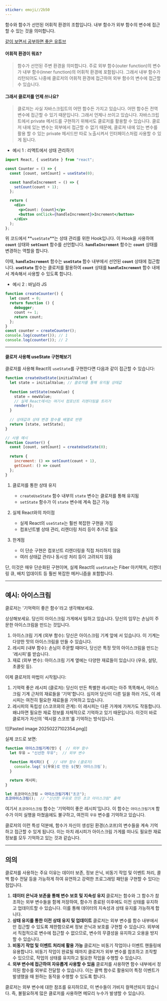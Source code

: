 ```yaml
---
sticker: emoji//2b50
---
```

함수와 함수가 선언된 어휘적 환경의 조합입니다. 내부 함수가 외부 함수의 변수에 접근할 수 있는 것을 의미합니다.

[같이 보면서 공부하면 좋은 유튜브](https://youtu.be/DjpG-uz-gMc?si=mln2mgltw_IFw6D0)
#### 어휘적 환경이 뭐죠?

> 함수가 선언된 주변 환경을 의미합니다. 주로 외부 함수(outer function)의 변수가 내부 함수(inner function)의 어휘적 환경에 포함됩니다. 그래서 내부 함수가 리턴되어도 나중에 클로저의 어휘적 환경에 접근하여 외부 함수의 변수에 접근할 수 있습니다.

#### 그래서 클로저를 언제 쓰나요?

> 클로저는 사실 자바스크립트의 어떤 함수든 가지고 있습니다. 어떤 함수든 전역 변수에 접근할 수 있기 때문입니다. 그래서 언제나 쓰이고 있습니다. 자바스크립트에서 private 메서드를 구현하기 위해서도 클로저를 활용할 수 있습니다. 클로저 내에 있는 변수는 외부에서 접근할 수 없기 때문에, 클로져 내에 있는 변수를 활용 할 수 있는 private 메서드만 따로 노출시켜서 인터페이스처럼 사용할 수 있게 됩니다.

- 예시 1 : 리액트에서 상태 관리하기

```jsx
import React, { useState } from "react";

const Counter = () => {
  const [count, setCount] = useState(0);

  const handleIncrement = () => {
    setCount(count + 1);
  };

  return (
    <div>
      <p>Count: {count}</p>
      <button onClick={handleIncrement}>Increment</button>
    </div>
  );
};
```

위 코드에서 **`useState`**는 상태 관리를 위한 Hook입니다. 이 Hook을 사용하여 **`count`** 상태와 **`setCount`** 함수를 선언합니다. **`handleIncrement`** 함수는 **`count`** 상태를 변경하는 역할을 합니다.

이때, **`handleIncrement`** 함수는 **`useState`** 함수 내부에서 선언된 **`count`** 상태에 접근합니다. **`useState`** 함수는 클로저를 활용하여 **`count`** 상태를 **`handleIncrement`** 함수 내에서 계속해서 사용할 수 있도록 합니다.

- 예시 2 : 바닐라 JS

```jsx
function createCounter() {
  let count = 0;
  return function () {
    debugger;
    count += 1;
    return count;
  };
}
const counter = createCounter();
console.log(counter()); // 1
console.log(counter()); // 2
```

---

#### 클로저 사용해 useState 구현해보기

클로저를 사용해 React의 `useState`를 구현한다면 다음과 같이 접근할 수 있습니다:

```javascript
function createUseState(initialValue) {
  let state = initialValue; // 클로저를 통해 유지될 상태값
  
  function setState(newValue) {
    state = newValue;
    // 실제 React에서는 여기서 컴포넌트 리렌더링을 트리거
    render();
  }
  
  // 상태값과 상태 변경 함수를 배열로 반환
  return [state, setState];
}

// 사용 예시
function Counter() {
  const [count, setCount] = createUseState(0);
  
  return {
    increment: () => setCount(count + 1),
    getCount: () => count
  };
}
```

1. 클로저를 통한 상태 유지
   - `createUseState` 함수 내부의 `state` 변수는 클로저를 통해 유지됨
   - `setState` 함수가 이 `state` 변수에 계속 접근 가능

2. 실제 React와의 차이점
   - 실제 React의 `useState`는 훨씬 복잡한 구현을 가짐
   - 컴포넌트별 상태 관리, 리렌더링 처리 등이 추가로 필요

3. 한계점
   - 이 단순 구현은 컴포넌트 리렌더링을 직접 처리하지 않음
   - 여러 상태값 관리나 동시성 처리 등이 고려되지 않음

단, 이것은 매우 단순화된 구현이며, 실제 React의 `useState`는 Fiber 아키텍처, 리렌더링 큐, 배치 업데이트 등 훨씬 복잡한 메커니즘을 포함합니다.

---

## 예시: 아이스크림
클로저는 '기억력이 좋은 함수'라고 생각해보세요.

상상해보세요. 당신이 아이스크림 가게에서 일하고 있습니다. 당신의 임무는 손님이 주문한 아이스크림을 만드는 것입니다.

1. 아이스크림 기계 (외부 함수): 당신은 아이스크림 기계 앞에 서 있습니다. 이 기계는 다양한 맛의 아이스크림을 만들 수 있습니다.
2. 레시피 (내부 함수): 손님이 주문할 때마다, 당신은 특정 맛의 아이스크림을 만드는 '레시피'를 받습니다.
3. 재료 (외부 변수): 아이스크림 기계 옆에는 다양한 재료들이 있습니다 (우유, 설탕, 초콜릿 등).

이제 클로저의 마법이 시작됩니다:

1. 기억력 좋은 레시피 (클로저): 당신이 만든 특별한 레시피는 아주 똑똑해서, 아이스크림 기계 근처의 재료들을 '기억'합니다. 심지어 당신이 다른 일을 하러 가도, 이 레시피는 여전히 필요한 재료들을 기억하고 있습니다.
2. 레시피의 독립성 (스코프와의 관계): 이 레시피는 다른 가게에 가져가도 작동합니다. 왜냐하면 필요한 재료 정보를 자체적으로 기억하고 있기 때문입니다. 이것이 바로 클로저가 자신의 '렉시컬 스코프'를 기억하는 방식입니다.

![[Pasted image 20250227102354.png]]

실제 코드로 보면:

```jsx
function 아이스크림기계(맛) {  // 외부 함수
  let 우유 = "신선한 우유";  // 외부 변수

  function 레시피() {  // 내부 함수 (클로저)
    console.log(`${우유}로 만든 ${맛} 아이스크림`);
  }

  return 레시피;
}

let 초코아이스크림 = 아이스크림기계("초코");
초코아이스크림();  // "신선한 우유로 만든 초코 아이스크림" 출력

```

여기서 `초코아이스크림` 함수는 '기억력이 좋은 레시피'입니다. 이 함수는 `아이스크림기계` 함수가 이미 실행을 마쳤음에도 불구하고, 여전히 `우유` 변수를 기억하고 있습니다.

클로저의 이런 특성 덕분에, 함수가 자신이 생성된 환경(스코프)의 변수들을 계속 기억하고 접근할 수 있게 됩니다. 이는 마치 레시피가 아이스크림 가게를 떠나도 필요한 재료 정보를 모두 기억하고 있는 것과 같습니다.

---

## 의의

클로저를 사용하는 주요 이유는 데이터 보존, 정보 은닉, 비동기 작업 및 이벤트 처리, 콜백 함수 전달 등을 가능하게 하여 유연하고 강력한 프로그래밍 패턴을 구현할 수 있다는 점입니다.

1. **데이터 은닉과 보존을 통해 변수 보호 및 지속성 유지** 
   클로저는 함수와 그 함수가 참조하는 외부 변수들을 함께 저장하여, 함수가 종료된 이후에도 이전 상태를 유지하고 업데이트할 수 있습니다. 이를 통해 데이터의 지속성과 상태 유지를 가능하게 합니다.
2. **상태 유지를 통한 이전 상태 유지 및 업데이트** 
   클로저는 외부 변수를 함수 내부에서만 접근할 수 있도록 제한함으로써 정보 은닉과 보호를 구현할 수 있습니다. 외부에서 직접적으로 변수에 접근할 수 없으므로, 변수의 무결성을 유지하고 오용을 방지할 수 있습니다.
3. **비동기 작업 및 이벤트 처리에 활용 가능** 
   클로저는 비동기 작업이나 이벤트 핸들링에 유용합니다. 비동기 작업이 완료될 때까지 클로저가 외부 변수를 참조하고 조작할 수 있으므로, 작업의 상태를 유지하고 필요한 작업을 수행할 수 있습니다.
4. **외부 변수에 접근하여 자유롭게 사용할 수 있음** 
   클로저를 사용하면 함수 내부에서 정의된 함수를 외부로 전달할 수 있습니다. 이는 콜백 함수로 활용되어 특정 이벤트가 발생했을 때 원하는 동작을 수행할 수 있도록 합니다.

클로저는 외부 변수에 대한 참조를 유지하므로, 이 변수들이 가비지 컬렉션되지 않습니다. 즉, 불필요하게 많은 클로저를 사용하면 메모리 누수가 발생할 수 있습니다.